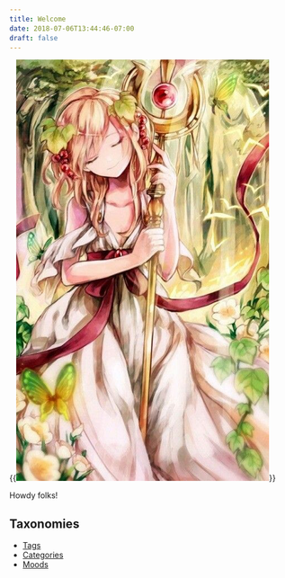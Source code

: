 ```yaml
---
title: Welcome
date: 2018-07-06T13:44:46-07:00
draft: false
---
```


{{<img src="/images/dionysus-wina.jpg" class="float-right pl-3">}}

Howdy folks!

## Taxonomies

* [Tags](tags/)
* [Categories](categories/)
* [Moods](moods/)
